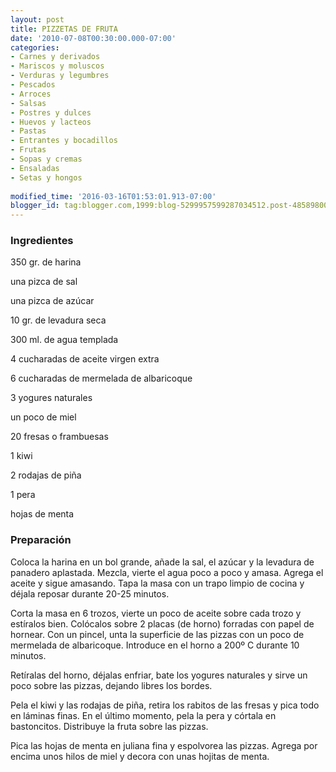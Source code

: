 ```yaml
---
layout: post
title: PIZZETAS DE FRUTA
date: '2010-07-08T00:30:00.000-07:00'
categories:
- Carnes y derivados
- Mariscos y moluscos
- Verduras y legumbres
- Pescados
- Arroces
- Salsas
- Postres y dulces
- Huevos y lacteos
- Pastas
- Entrantes y bocadillos
- Frutas
- Sopas y cremas
- Ensaladas
- Setas y hongos
 
modified_time: '2016-03-16T01:53:01.913-07:00'
blogger_id: tag:blogger.com,1999:blog-5299957599287034512.post-4858980040227913212
---
```


<h3>Ingredientes</h3>

350 gr. de harina

una pizca de sal

una pizca de azúcar

10 gr. de levadura seca

300 ml. de agua templada

4 cucharadas de aceite virgen extra

6 cucharadas de mermelada de albaricoque

3 yogures naturales

un poco de miel

20 fresas o frambuesas

1 kiwi

2 rodajas de piña

1 pera

hojas de menta

<h3>Preparación</h3>

Coloca la harina en un bol grande, añade la sal, el azúcar y la levadura de panadero aplastada. Mezcla, vierte el agua poco a poco y amasa. Agrega el aceite y sigue amasando. Tapa la masa con un trapo limpio de cocina y déjala reposar durante 20-25 minutos.

Corta la masa en 6 trozos, vierte un poco de aceite sobre cada trozo y estíralos bien. Colócalos sobre 2 placas (de horno) forradas con papel de hornear. Con un pincel, unta la superficie de las pizzas con un poco de mermelada de albaricoque. Introduce en el horno a 200&ordm; C durante 10 minutos.

Retíralas del horno, déjalas enfriar, bate los yogures naturales y sirve un poco sobre las pizzas, dejando libres los bordes.

Pela el kiwi y las rodajas de piña, retira los rabitos de las fresas y pica todo en láminas finas. En el último momento, pela la pera y córtala en bastoncitos. Distribuye la fruta sobre las pizzas.

Pica las hojas de menta en juliana fina y espolvorea las pizzas. Agrega por encima unos hilos de miel y decora con unas hojitas de menta.

